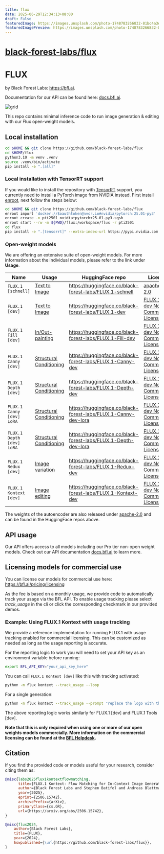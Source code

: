 ```yaml
---
title: flux
date: 2025-06-29T12:34:13+08:00
draft: False
featuredImage: https://images.unsplash.com/photo-1748783266832-81bc4a3d44c7?ixid=M3w0NjAwMjJ8MHwxfHJhbmRvbXx8fHx8fHx8fDE3NTExNzE2MzZ8&ixlib=rb-4.1.0
featuredImagePreview: https://images.unsplash.com/photo-1748783266832-81bc4a3d44c7?ixid=M3w0NjAwMjJ8MHwxfHJhbmRvbXx8fHx8fHx8fDE3NTExNzE2MzZ8&ixlib=rb-4.1.0
---
```


# [black-forest-labs/flux](https://github.com/black-forest-labs/flux)

# FLUX
by Black Forest Labs: https://bfl.ai.

Documentation for our API can be found here: [docs.bfl.ai](https://docs.bfl.ai/).

![grid](assets/grid.jpg)

This repo contains minimal inference code to run image generation & editing with our Flux open-weight models.

## Local installation

```bash
cd $HOME && git clone https://github.com/black-forest-labs/flux
cd $HOME/flux
python3.10 -m venv .venv
source .venv/bin/activate
pip install -e ".[all]"
```

### Local installation with TensorRT support

If you would like to install the repository with [TensorRT](https://github.com/NVIDIA/TensorRT) support, you currently need to install a PyTorch image from NVIDIA instead. First install [enroot](https://github.com/NVIDIA/enroot), next follow the steps below:

```bash
cd $HOME && git clone https://github.com/black-forest-labs/flux
enroot import 'docker://$oauthtoken@nvcr.io#nvidia/pytorch:25.01-py3'
enroot create -n pti2501 nvidia+pytorch+25.01-py3.sqsh
enroot start --rw -m ${PWD}/flux:/workspace/flux -r pti2501
cd flux
pip install -e ".[tensorrt]" --extra-index-url https://pypi.nvidia.com
```

### Open-weight models

We are offering an extensive suite of open-weight models. For more information about the individual models, please refer to the link under **Usage**.

| Name                        | Usage                                                      | HuggingFace repo                                               | License                                                               |
| --------------------------- | ---------------------------------------------------------- | -------------------------------------------------------------- | --------------------------------------------------------------------- |
| `FLUX.1 [schnell]`          | [Text to Image](docs/text-to-image.md)                     | https://huggingface.co/black-forest-labs/FLUX.1-schnell        | [apache-2.0](model_licenses/LICENSE-FLUX1-schnell)                    |
| `FLUX.1 [dev]`              | [Text to Image](docs/text-to-image.md)                     | https://huggingface.co/black-forest-labs/FLUX.1-dev            | [FLUX.1-dev Non-Commercial License](model_licenses/LICENSE-FLUX1-dev) |
| `FLUX.1 Fill [dev]`         | [In/Out-painting](docs/fill.md)                            | https://huggingface.co/black-forest-labs/FLUX.1-Fill-dev       | [FLUX.1-dev Non-Commercial License](model_licenses/LICENSE-FLUX1-dev) |
| `FLUX.1 Canny [dev]`        | [Structural Conditioning](docs/structural-conditioning.md) | https://huggingface.co/black-forest-labs/FLUX.1-Canny-dev      | [FLUX.1-dev Non-Commercial License](model_licenses/LICENSE-FLUX1-dev) |
| `FLUX.1 Depth [dev]`        | [Structural Conditioning](docs/structural-conditioning.md) | https://huggingface.co/black-forest-labs/FLUX.1-Depth-dev      | [FLUX.1-dev Non-Commercial License](model_licenses/LICENSE-FLUX1-dev) |
| `FLUX.1 Canny [dev] LoRA`   | [Structural Conditioning](docs/structural-conditioning.md) | https://huggingface.co/black-forest-labs/FLUX.1-Canny-dev-lora | [FLUX.1-dev Non-Commercial License](model_licenses/LICENSE-FLUX1-dev) |
| `FLUX.1 Depth [dev] LoRA`   | [Structural Conditioning](docs/structural-conditioning.md) | https://huggingface.co/black-forest-labs/FLUX.1-Depth-dev-lora | [FLUX.1-dev Non-Commercial License](model_licenses/LICENSE-FLUX1-dev) |
| `FLUX.1 Redux [dev]`        | [Image variation](docs/image-variation.md)                 | https://huggingface.co/black-forest-labs/FLUX.1-Redux-dev      | [FLUX.1-dev Non-Commercial License](model_licenses/LICENSE-FLUX1-dev) |
| `FLUX.1 Kontext [dev]`      | [Image editing](docs/image-editing.md)                     | https://huggingface.co/black-forest-labs/FLUX.1-Kontext-dev    | [FLUX.1-dev Non-Commercial License](model_licenses/LICENSE-FLUX1-dev) |

The weights of the autoencoder are also released under [apache-2.0](https://huggingface.co/datasets/choosealicense/licenses/blob/main/markdown/apache-2.0.md) and can be found in the HuggingFace repos above.

## API usage

Our API offers access to all models including our Pro tier non-open weight models. Check out our API documentation [docs.bfl.ai](https://docs.bfl.ai/) to learn more.

## Licensing models for commercial use

You can license our models for commercial use here: https://bfl.ai/pricing/licensing

As the fee is based on a monthly usage, we provide code to automatically track your usage via the BFL API. To enable usage tracking please select *track_usage* in the cli or click the corresponding checkmark in our provided demos.

### Example: Using FLUX.1 Kontext with usage tracking

We provide a reference implementation for running FLUX.1 with usage tracking enabled for commercial licensing.
This can be customized as needed as long as the usage reporting is accurate.

For the reporting logic to work you will need to set your API key as an environment variable before running:
```bash
export BFL_API_KEY="your_api_key_here"
```

You can call `FLUX.1 Kontext [dev]` like this with tracking activated:

```bash
python -m flux kontext --track_usage --loop
```

For a single generation:

```bash
python -m flux kontext --track_usage --prompt "replace the logo with the text 'Black Forest Labs'"
```

The above reporting logic works similarly for FLUX.1 [dev] and FLUX.1 Tools [dev].

**Note that this is only required when using one or more of our open weights models commercially. More information on the commercial licensing can be found at the [BFL Helpdesk](https://help.bfl.ai/collections/6939000511-licensing).**


## Citation

If you find the provided code or models useful for your research, consider citing them as:

```bib
@misc{labs2025flux1kontextflowmatching,
      title={FLUX.1 Kontext: Flow Matching for In-Context Image Generation and Editing in Latent Space},
      author={Black Forest Labs and Stephen Batifol and Andreas Blattmann and Frederic Boesel and Saksham Consul and Cyril Diagne and Tim Dockhorn and Jack English and Zion English and Patrick Esser and Sumith Kulal and Kyle Lacey and Yam Levi and Cheng Li and Dominik Lorenz and Jonas Müller and Dustin Podell and Robin Rombach and Harry Saini and Axel Sauer and Luke Smith},
      year={2025},
      eprint={2506.15742},
      archivePrefix={arXiv},
      primaryClass={cs.GR},
      url={https://arxiv.org/abs/2506.15742},
}

@misc{flux2024,
    author={Black Forest Labs},
    title={FLUX},
    year={2024},
    howpublished={\url{https://github.com/black-forest-labs/flux}},
}
```
